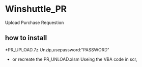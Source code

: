 # Winshuttle_PR
Upload Purchase Requestion
## how to install
*PR_UPLOAD.7z Unzip,usepassword:"PASSWORD"
* or recreate the PR_UNLOAD.xlsm Useing the VBA code in scr,
